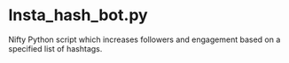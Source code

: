 # Insta_hash_bot.py
Nifty Python script which increases followers and engagement based on a specified list of hashtags. 
